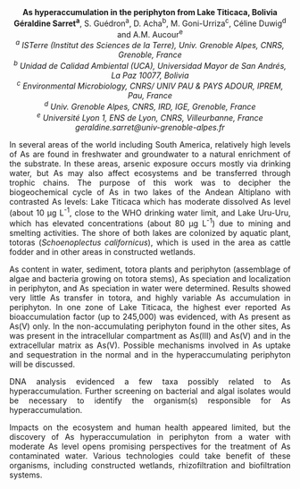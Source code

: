 <center><strong>As hyperaccumulation in the periphyton from Lake Titicaca, Bolivia</strong> 

<center><strong>Géraldine Sarret<sup>a</sup></strong>, S. Guédron<sup>a</sup>, D. Acha<sup>b</sup>, M. Goni-Urriza<sup>c</sup>, Céline Duwig<sup>d</sup> and A.M. Aucour<sup>e</sup>

<center><i><sup>a</sup> ISTerre (Institut des Sciences de la Terre), Univ. Grenoble Alpes, CNRS, Grenoble, France</i> 

<center><i><sup>b</sup> Unidad de Calidad Ambiental (UCA), Universidad Mayor de San Andrés, La Paz 10077, Bolivia</i> 

<center><i><sup>c</sup> Environmental Microbiology, CNRS/ UNIV PAU & PAYS ADOUR, IPREM, Pau, France </i> 

<center><i><sup>d</sup> Univ. Grenoble Alpes, CNRS, IRD, IGE, Grenoble, France</i> 

<center><i><sup>e</sup> Université Lyon 1, ENS de Lyon, CNRS, Villeurbanne, France</i> 

<center><i>geraldine.sarret@univ-grenoble-alpes.fr</i> 

<p style="text-align:justify">In several areas of the world including South America, relatively high
levels of As are found in freshwater and groundwater to a natural
enrichment of the substrate. In these areas, arsenic exposure occurs
mostly via drinking water, but As may also affect ecosystems and be
transferred through trophic chains. The purpose of this work was to
decipher the biogeochemical cycle of As in two lakes of the Andean
Altiplano with contrasted As levels: Lake Titicaca which has moderate
dissolved As level (about 10 µg L<sup>-1</sup>, close to the WHO drinking water
limit, and Lake Uru-Uru, which has elevated concentrations (about 80 µg
L<sup>-1</sup>) due to mining and smelting activities. The shore of both lakes
are colonized by aquatic plant, totoras (<i>Schoenoplectus californicus</i>),
which is used in the area as cattle fodder and in other areas in
constructed wetlands.

<p style="text-align:justify">As content in water, sediment, totora plants and periphyton (assemblage
of algae and bacteria growing on totora stems), As speciation and
localization in periphyton, and As speciation in water were determined.
Results showed very little As transfer in totora, and highly variable As
accumulation in periphyton. In one zone of Lake Titicaca, the highest
ever reported As bioaccumulation factor (up to 245,000) was evidenced,
with As present as As(V) only. In the non-accumulating periphyton found
in the other sites, As was present in the intracellular compartment as
As(III) and As(V) and in the extracellular matrix as As(V). Possible
mechanisms involved in As uptake and sequestration in the normal and in
the hyperaccumulating periphyton will be discussed.

<p style="text-align:justify">DNA analysis evidenced a few taxa possibly related to As
hyperaccumulation. Further screening on bacterial and algal isolates
would be necessary to identify the organism(s) responsible for As
hyperaccumulation.

<p style="text-align:justify">Impacts on the ecosystem and human health appeared limited, but the
discovery of As hyperaccumulation in periphyton from a water with
moderate As level opens promising perspectives for the treatment of As
contaminated water. Various technologies could take benefit of these
organisms, including constructed wetlands, rhizofiltration and
biofiltration systems.
